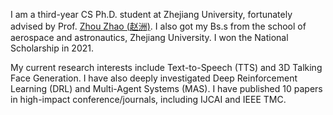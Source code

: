 I am a third-year CS Ph.D. student at Zhejiang University, fortunately advised by Prof. [Zhou Zhao (赵洲)](https://person.zju.edu.cn/zhaozhou). I also got my Bs.s from the school of aerospace and astronautics, Zhejiang University. I won the National Scholarship in 2021.

My current research interests include Text-to-Speech (TTS) and 3D Talking Face Generation. I have also deeply investigated Deep Reinforcement Learning (DRL) and  Multi-Agent Systems (MAS). I have published 10 papers in high-impact conference/journals, including IJCAI and IEEE TMC.
